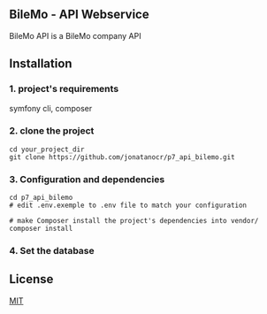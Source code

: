## BileMo - API Webservice 

BileMo API is a BileMo company API

## Installation

### 1. project's requirements

symfony cli, composer

### 2. clone the project
```
cd your_project_dir
git clone https://github.com/jonatanocr/p7_api_bilemo.git
```
### 3. Configuration and dependencies
```
cd p7_api_bilemo
# edit .env.exemple to .env file to match your configuration

# make Composer install the project's dependencies into vendor/
composer install
```

### 4. Set the database


## License
[MIT](https://choosealicense.com/licenses/mit/)
